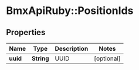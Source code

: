 # BmxApiRuby::PositionIds

## Properties
Name | Type | Description | Notes
------------ | ------------- | ------------- | -------------
**uuid** | **String** | UUID | [optional] 


